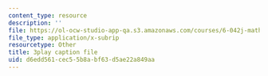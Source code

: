 ```yaml
---
content_type: resource
description: ''
file: https://ol-ocw-studio-app-qa.s3.amazonaws.com/courses/6-042j-mathematics-for-computer-science-spring-2015/d6edd561cec55b8abf63d5ae22a849aa_1TpzSCMLg08.vtt
file_type: application/x-subrip
resourcetype: Other
title: 3play caption file
uid: d6edd561-cec5-5b8a-bf63-d5ae22a849aa
---
```

